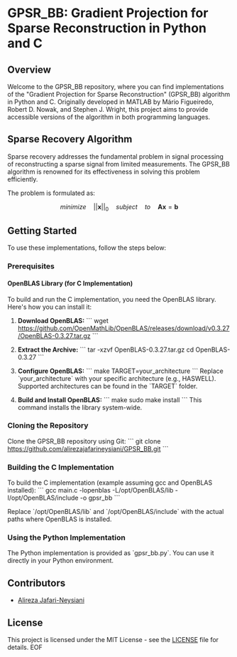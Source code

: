 # GPSR_BB: Gradient Projection for Sparse Reconstruction in Python and C

## Overview

Welcome to the GPSR_BB repository, where you can find implementations of the "Gradient Projection for Sparse Reconstruction" (GPSR_BB) algorithm in Python and C. Originally developed in MATLAB by Mário Figueiredo, Robert D. Nowak, and Stephen J. Wright, this project aims to provide accessible versions of the algorithm in both programming languages.

## Sparse Recovery Algorithm

Sparse recovery addresses the fundamental problem in signal processing of reconstructing a sparse signal from limited measurements. The GPSR_BB algorithm is renowned for its effectiveness in solving this problem efficiently.

The problem is formulated as:

$$ minimize \quad ||\mathbf{x}||_0 \quad subject \quad to \quad \mathbf{A}\mathbf{x} = \mathbf{b} $$

## Getting Started

To use these implementations, follow the steps below:

### Prerequisites

#### OpenBLAS Library (for C Implementation)

To build and run the C implementation, you need the OpenBLAS library. Here's how you can install it:

1. **Download OpenBLAS:**
   \`\`\`
   wget https://github.com/OpenMathLib/OpenBLAS/releases/download/v0.3.27/OpenBLAS-0.3.27.tar.gz
   \`\`\`

2. **Extract the Archive:**
   \`\`\`
   tar -xzvf OpenBLAS-0.3.27.tar.gz
   cd OpenBLAS-0.3.27
   \`\`\`

3. **Configure OpenBLAS:**
   \`\`\`
   make TARGET=your_architecture
   \`\`\`
   Replace \`your_architecture\` with your specific architecture (e.g., HASWELL). Supported architectures can be found in the \`TARGET\` folder.

4. **Build and Install OpenBLAS:**
   \`\`\`
   make
   sudo make install
   \`\`\`
   This command installs the library system-wide.

### Cloning the Repository

Clone the GPSR_BB repository using Git:
\`\`\`
git clone https://github.com/alirezajafarineysiani/GPSR_BB.git
\`\`\`

### Building the C Implementation

To build the C implementation (example assuming gcc and OpenBLAS installed):
\`\`\`
gcc main.c -lopenblas -L/opt/OpenBLAS/lib -I/opt/OpenBLAS/include -o gpsr_bb
\`\`\`

Replace \`/opt/OpenBLAS/lib\` and \`/opt/OpenBLAS/include\` with the actual paths where OpenBLAS is installed.

### Using the Python Implementation

The Python implementation is provided as \`gpsr_bb.py\`. You can use it directly in your Python environment.

## Contributors

- [Alireza Jafari-Neysiani](https://github.com/alirezajafarineysiani)

## License

This project is licensed under the MIT License - see the [LICENSE](LICENSE) file for details.
EOF
